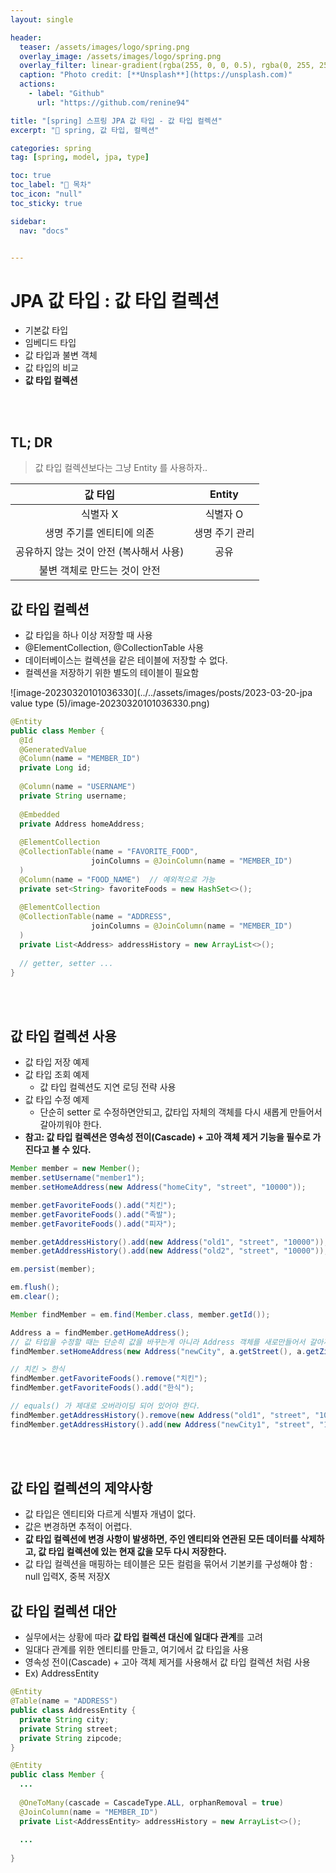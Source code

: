 ```yaml
---
layout: single

header:
  teaser: /assets/images/logo/spring.png
  overlay_image: /assets/images/logo/spring.png
  overlay_filter: linear-gradient(rgba(255, 0, 0, 0.5), rgba(0, 255, 255, 0.5))
  caption: "Photo credit: [**Unsplash**](https://unsplash.com)"
  actions:
    - label: "Github"
      url: "https://github.com/renine94"

title: "[spring] 스프링 JPA 값 타입 - 값 타입 컬렉션"
excerpt: "🚀 spring, 값 타입, 컬렉션"

categories: spring
tag: [spring, model, jpa, type]

toc: true
toc_label: "📕 목차"
toc_icon: "null"
toc_sticky: true

sidebar:
  nav: "docs"


---
```


# JPA 값 타입 : 값 타입 컬렉션

- 기본값 타입
- 임베디드 타입
- 값 타입과 불변 객체
- 값 타입의 비교
- **값 타입 컬렉션**

<br><br>

## TL; DR

> 값 타입 컬렉션보다는 그냥 Entity 를 사용하자..

 

|                 값 타입                 |     Entity     |
| :-------------------------------------: | :------------: |
|                식별자 X                 |    식별자 O    |
|        생명 주기를 엔티티에 의존        | 생명 주기 관리 |
| 공유하지 않는 것이 안전 (복사해서 사용) |      공유      |
|      불변 객체로 만드는 것이 안전       |                |



## 값 타입 컬렉션

- 값 타입을 하나 이상 저장할 때 사용
- @ElementCollection, @CollectionTable 사용
- 데이터베이스는 컬렉션을 같은 테이블에 저장할 수 없다.
- 컬렉션을 저장하기 위한 별도의 테이블이 필요함



![image-20230320101036330](../../assets/images/posts/2023-03-20-jpa value type (5)/image-20230320101036330.png)

```java
@Entity
public class Member {
  @Id
  @GeneratedValue
  @Column(name = "MEMBER_ID")
  private Long id;
  
  @Column(name = "USERNAME")
  private String username;
  
  @Embedded
  private Address homeAddress;
  
  @ElementCollection
  @CollectionTable(name = "FAVORITE_FOOD",
                  joinColumns = @JoinColumn(name = "MEMBER_ID")
  )
  @Column(name = "FOOD_NAME")  // 예외적으로 가능
  private set<String> favoriteFoods = new HashSet<>();
  
  @ElementCollection
  @CollectionTable(name = "ADDRESS",
                  joinColumns = @JoinColumn(name = "MEMBER_ID")                
  )
  private List<Address> addressHistory = new ArrayList<>();
  
  // getter, setter ...
}
```

<br><br>

## 값 타입 컬렉션 사용

- 값 타입 저장 예제
- 값 타입 조회 예제
  - 값 타입 컬렉션도 지연 로딩 전략 사용
- 값 타입 수정 예제
  - 단순히 setter 로 수정하면안되고, 값타입 자체의 객체를 다시 새롭게 만들어서 갈아끼워야 한다.
- **참고: 값 타입 컬렉션은 영속성 전이(Cascade) + 고아 객체 제거 기능을 필수로 가진다고 볼 수 있다.**



```java
Member member = new Member();
member.setUsername("member1");
member.setHomeAddress(new Address("homeCity", "street", "10000"));

member.getFavoriteFoods().add("치킨");
member.getFavoriteFoods().add("족발");
member.getFavoriteFoods().add("피자");

member.getAddressHistory().add(new Address("old1", "street", "10000"));
member.getAddressHistory().add(new Address("old2", "street", "10000"));

em.persist(member);

em.flush();
em.clear();

Member findMember = em.find(Member.class, member.getId());

Address a = findMember.getHomeAddress();
// 값 타입을 수정할 때는 단순히 값을 바꾸는게 아니라 Address 객체를 새로만들어서 갈아끼워야 한다.
findMember.setHomeAddress(new Address("newCity", a.getStreet(), a.getZipcode()));

// 치킨 > 한식
findMember.getFavoriteFoods().remove("치킨");
findMember.getFavoriteFoods().add("한식");

// equals() 가 제대로 오버라이딩 되어 있어야 한다. 
findMember.getAddressHistory().remove(new Address("old1", "street", "10000"));
findMember.getAddressHistory().add(new Address("newCity1", "street", "10000"));


```



<br><br>

## 값 타입 컬렉션의 제약사항

- 값 타입은 엔티티와 다르게 식별자 개념이 없다.
- 값은 변경하면 추적이 어렵다.
- **값 타입 컬렉션에 변경 사항이 발생하면, 주인 엔티티와 연관된 모든 데이터를 삭제하고, 값 타입 컬렉션에 있는 현재 값을 모두 다시 저장한다.**
- 값 타입 컬렉션을 매핑하는 테이블은 모든 컬럼을 묶어서 기본키를 구성해야 함 : null 입력X, 중복 저장X



## 값 타입 컬렉션 대안

- 실무에서는 상황에 따라 **값 타입 컬렉션 대신에 일대다 관계**를 고려
- 일대다 관계를 위한 엔티티를 만들고, 여기에서 값 타입을 사용
- 영속성 전이(Cascade) + 고아 객체 제거를 사용해서 값 타입 컬렉션 처럼 사용
- Ex) AddressEntity



```java
@Entity
@Table(name = "ADDRESS")
public class AddressEntity {
  private String city;
  private String street;
  private String zipcode;
}

@Entity
public class Member {
  ...
  
  @OneToMany(cascade = CascadeType.ALL, orphanRemoval = true)
  @JoinColumn(name = "MEMBER_ID")
  private List<AddressEntity> addressHistory = new ArrayList<>();
  
  ...
  
}
```



















































